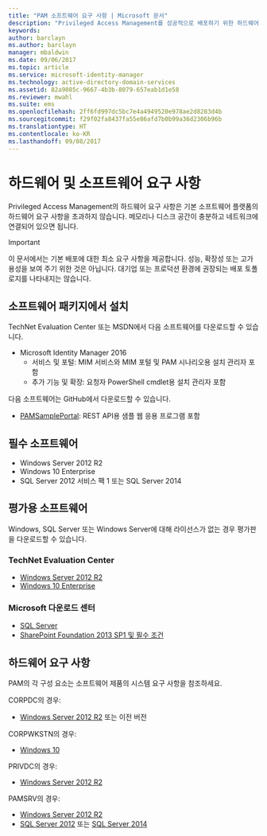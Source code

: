 ```yaml
---
title: "PAM 소프트웨어 요구 사항 | Microsoft 문서"
description: "Privileged Access Management를 성공적으로 배포하기 위한 하드웨어 및 소프트웨어 요구 사항 찾기"
keywords: 
author: barclayn
ms.author: barclayn
manager: mbaldwin
ms.date: 09/06/2017
ms.topic: article
ms.service: microsoft-identity-manager
ms.technology: active-directory-domain-services
ms.assetid: 82a9085c-9667-4b3b-8079-657eab1d1e58
ms.reviewer: mwahl
ms.suite: ems
ms.openlocfilehash: 2ff6fd997dc5bc7e4a4949520e978ae2d8283d4b
ms.sourcegitcommit: f29f02fa8437fa55e86afd7b0b99a36d2306b96b
ms.translationtype: HT
ms.contentlocale: ko-KR
ms.lasthandoff: 09/08/2017
---
```

# <a name="hardware-and-software-requirements"></a>하드웨어 및 소프트웨어 요구 사항

Privileged Access Management의 하드웨어 요구 사항은 기본 소프트웨어 플랫폼의 하드웨어 요구 사항을 초과하지 않습니다. 메모리나 디스크 공간이 충분하고 네트워크에 연결되어 있으면 됩니다.

>[!IMPORTANT]
이 문서에서는 기본 배포에 대한 최소 요구 사항을 제공합니다. 성능, 확장성 또는 고가용성을 보여 주기 위한 것은 아닙니다. 대기업 또는 프로덕션 환경에 권장되는 배포 토폴로지를 나타내지는 않습니다.

## <a name="installing-from-software-packages"></a>소프트웨어 패키지에서 설치

TechNet Evaluation Center 또는 MSDN에서 다음 소프트웨어를 다운로드할 수 있습니다.

- Microsoft Identity Manager 2016
  - 서비스 및 포털: MIM 서비스와 MIM 포털 및 PAM 시나리오용 설치 관리자 포함
  - 추가 기능 및 확장: 요청자 PowerShell cmdlet용 설치 관리자 포함

다음 소프트웨어는 GitHub에서 다운로드할 수 있습니다.

- [PAMSamplePortal](https://github.com/Azure/identity-management-samples): REST API용 샘플 웹 응용 프로그램 포함

## <a name="required-software"></a>필수 소프트웨어

- Windows Server 2012 R2
- Windows 10 Enterprise
- SQL Server 2012 서비스 팩 1 또는 SQL Server 2014

## <a name="evaluation-software"></a>평가용 소프트웨어

Windows, SQL Server 또는 Windows Server에 대해 라이선스가 없는 경우 평가판을 다운로드할 수 있습니다.

### <a name="technet-evaluation-center"></a>TechNet Evaluation Center

- [Windows Server 2012 R2](https://www.microsoft.com/evalcenter/evaluate-windows-server-2012-r2)
- [Windows 10 Enterprise](https://www.microsoft.com/evalcenter/evaluate-windows-10-enterprise)

### <a name="microsoft-download-center"></a>Microsoft 다운로드 센터

- [SQL Server](https://www.microsoft.com/download/details.aspx?id=29066)  
- [SharePoint Foundation 2013 SP1 및 필수 조건](https://www.microsoft.com/download/details.aspx?id=42039)

## <a name="hardware-requirements"></a>하드웨어 요구 사항

PAM의 각 구성 요소는 소프트웨어 제품의 시스템 요구 사항을 참조하세요.

CORPDC의 경우:

- [Windows Server 2012 R2](https://technet.microsoft.com/library/dn303418.aspx) 또는 이전 버전

CORPWKSTN의 경우:

- [Windows 10](https://technet.microsoft.com/windows/dn798752.aspx)

PRIVDC의 경우:

- [Windows Server 2012 R2](https://technet.microsoft.com/library/dn303418.aspx)

PAMSRV의 경우:

- [Windows Server 2012 R2](https://technet.microsoft.com/library/dn303418.aspx)
- [SQL Server 2012](https://msdn.microsoft.com/library/ms143506(sql.110).aspx) 또는 [SQL Server 2014](https://msdn.microsoft.com/en-us/library/ms143506(v=sql.120).aspx)

